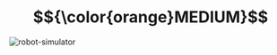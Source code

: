 # $${\color{orange}MEDIUM}$$
![robot-simulator](https://user-images.githubusercontent.com/65892342/236130898-f68127da-d97c-4bb7-92c7-ebce48cd904f.svg)
